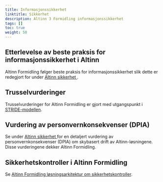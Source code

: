 ```yaml
---
title: Informasjonssikkerhet
linktitle: Sikkerhet
description: Altinn 3 Formidling informasjonssikkerhet
tags: []
toc: true
weight: 50
---
```


<!--
{{<children />}}
-->

## Etterlevelse av beste praksis for informasjonssikkerhet i Altinn

Altinn Formidling følger beste praksis for informasjonssikkerhet
slik dette er redegjort for under 
[Altinn sikkerhet ](../../../security/).


## Trusselvurderinger

Trusselvurderinger for Altinn Formidling er gjort med utgangspunkt i 
[STRIDE-modellen](https://en.wikipedia.org/wiki/STRIDE_model).

<!--
  Spoofing:
    2: An attacker could take over the port or socket that the server normally uses.
    3: An attacker could try one credential after another and there's nothing to slow them down (online or offline)
    4: An attacker can anonymously connect, because we expect authentication to be done at a higher level
    5: An attacker can confuse a client because there are too many ways to identify a server
    6: An attacker can spoof a server because identifiers aren't stored on the client and checked for consistency on re-connection (that is, there's no key persistence)
    7: An attacker can connect to a server or peer over a link that isn't authenticated (and encrypted)
    8: An attacker could steal credentials stored on the server and reuse them (for example, a key is stored in a world readable file)
    9: An attacker who gets a password can reuse it (Use stronger authenticators)
    10: An attacker can choose to use weaker or no authentication
    J: An attacker could steal credentials stored on the client and reuse them
    Q: An attacker could go after the way credentials are updated or recovered (account recovery doesn't require disclosing the old password)
    K: Your system ships with a default admin password, and doesn't force a change
    A: You've invented a new Spoofing attack

  Tampering:
    2: An attacker can modify your build system and produce signed builds of your software
    3: An attacker can take advantage of your custom key exchange or integrity control which you built instead of using standard crypto
    4: Your code makes access control decisions all over the place, rather than with a security kernel
    5: An attacker can replay data without detection because your code doesn't provide timestamps or sequence numbers
    6: An attacker can write to a data store your code relies on
    7: An attacker can bypass permissions because you don't make names canonical before checking access permissions
    8: An attacker can manipulate data because there's no integrity protection for data on the network
    9: An attacker can provide or control state information
    10: An attacker can alter information in a data store because it has weak/open permissions or includes a group which is equivalent to everyone ("anyone with a Facebook account")
    J: An attacker can write to some resource because permissions are granted to the world or there are no ACLs
    Q: An attacker can change parameters over a trust boundary and after validation (for example, important parameters in a hidden field in HTML, or passing a pointer to critical memory)
    K: An attacker can load code inside your process via an extension point
    A: You've invented a new Tampering attack

  Repudiation:
    2: An attacker can pass data through the log to attack a log reader, and there's no documentation of what sorts of validation are done
    3: A low privilege attacker can read interesting security information in the logs 
    4: An attacker can alter digital signatures because the digital signature system you're implementing is weak, or uses MACs where it should use a signature
    5: An attacker can alter log messages on a network because they lack strong integrity controls
    6: An attacker can create a log entry without a timestamp (or no log entry is timestamped)
    7: An attacker can make the logs wrap around and lose data
    8: An attacker can make a log lose or confuse security information
    9: An attacker can use a shared key to authenticate as different principals, confusing the information in the logs
    10: An attacker can get arbitrary data into logs from unauthenticated (or weakly authenticated) outsiders without validation
    J: An attacker can edit logs and there's no way to tell (perhaps because there's no heartbeat option for the logging system)
    Q: An attacker can say "I didn't do that," and you'd have no way to prove them wrong
    K: The system has no logs
    A: You've invented a new Repudiation attack

  Information Disclosure:
    2: An attacker can brute-force file encryption because there's no defense in place (example defense, password stretching)
    3: An attacker can see error messages with security sensitive content
    4: An attacker can read content because messages (say, an email or HTTP cookie) aren't encrypted even if the channel is encrypted
    5: An attacker may be able to read a document or data because it's encrypted with a non-standard algorithm
    6: An attacker can read data because it's hidden or occluded (for undo or change tracking) and the user might forget that it's there
    7: An attacker can act as a 'man in the middle' because you don't authenticate endpoints of a network connection
    8: An attacker can access information through a search indexer, logger, or other such mechanism
    9: An attacker can read sensitive information in a file with permissive permissions
    10: An attacker can read information in files or databases with no access controls
    J: An attacker can discover the fixed key being used to encrypt
    Q: An attacker can read the entire channel because the channel (say, HTTP or SMTP) isn't encrypted
    K: An attacker can read network information because there's no cryptography used
    A: You've invented a new Information Disclosure attack

  Denial of Service:
    2: An attacker can make your authentication system unusable or unavailable
    3: An attacker can drain our easily replacable battery (battery, temporary)
    4: An attacker can drain a battery that's hard to replace (sealed in a phone, an implanted medical device, or in a hard to reach location) (battery, persist)
    5: An attacker can spend our cloud budget (budget, persist)
    6: An attacker can make a server unavailable or unusable without ever authenticating but the problem goes away when the attacker stops (server, anonymous, temporary)
    7: An attacker can make a client unavailable or unusable and the problem persists after the attacker goes away (client, auth, persist)
    8: An attacker can make a server unavailable or unusable and the problem persists after the attacker goes away (server, auth, persist)
    9: An attacker can make a client unavailable or unusable without ever authenticating and the problem persists after the attacker goes away (client, anon, persist)
    10: An attacker can make a server unavailable or unusable without ever authenticating and the problem persists after the attacker goes away (server, anon, persist)
    J: An attacker can cause the logging subsystem to stop working 
    Q: An attacker can amplify a Denial of Service attack through this component with amplification on the order of 10 to 1
    K: An attacker can amplify a Denial of Service attack through this component with amplification on the order of 100 to 1
    A: You've invented a new Denial of Service attack

  Elevation of Privilege:
    2: An attacker has compromised a key technology supplier
    3: An attacker can access the cloud service which manages your devices
    4: An attacker can escape from a container or other sandbox
    5: An attacker can force data through different validation paths which give different results
    6: An attacker could take advantage of permissions you set, but don't use
    7: An attacker can provide a pointer across a trust boundary, rather than data which can be validated
    8: An attacker can enter data that is checked while still under their control and used later on the other side of a trust boundary
    9: There's no reasonable way for a caller to figure out what validation of tainted data you perform before passing it to them
    10: There's no reasonable way for a caller to figure out what security assumptions you make
    J: An attacker can reflect input back to a user, like cross site scripting
    Q: You include user-generated content within your page, possibly including the content of random URLs
    K: An attacker can inject a command that the system will run at a higher privilege level
    A: You've invented a new Elevation of Privilege attack
-->

## Vurdering av personvernkonsekvenser (DPIA)

Se under [Altinn sikkerhet ](../../../security/) for en detaljert 
vurdering av personvernkonsekvenser (DPIA) om  skybasert drift av Altinn-løsningene. 
Disse vurderingene dekker Altinn Formidling.

## Sikkerhetskontroller i Altinn Formidling

Se [Altinn Formidling løsningsarkitektur om sikkerhetskontroller](../solution-architecture/#security-controls).
